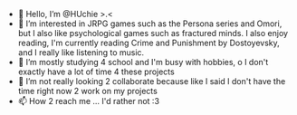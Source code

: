 - 👋 Hello, I’m @HUchie >.<
- 👀 I’m interested in JRPG games such as the Persona series and Omori, but I also like psychological games such as fractured minds.
   I also enjoy reading, I'm currently reading Crime and Punishment by Dostoyevsky, and I really like listening to music. 
- 🌱 I’m mostly studying 4 school and I'm busy with hobbies, o I don't exactly have a lot of time 4 these projects
- 💞️ I’m not really looking 2 collaborate because like I said I don't have the time right now 2 work on my projects
- 📫 How 2 reach me ... I'd rather not :3

<!---
HUchie/HUchie is a ✨ special ✨ repository because its `README.md` (this file) appears on your GitHub profile.
You can click the Preview link to take a look at your changes.
--->
